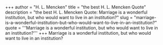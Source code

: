 +++
author = "H. L. Mencken"
title = "the best H. L. Mencken Quote"
description = "the best H. L. Mencken Quote: Marriage is a wonderful institution, but who would want to live in an institution?"
slug = "marriage-is-a-wonderful-institution-but-who-would-want-to-live-in-an-institution?"
quote = '''Marriage is a wonderful institution, but who would want to live in an institution?'''
+++
Marriage is a wonderful institution, but who would want to live in an institution?
